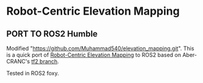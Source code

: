 # Robot-Centric Elevation Mapping

## PORT TO ROS2 Humble

Modified "https://github.com/Muhammad540/elevation_mapping.git". This is a quick port of [Robot-Centric Elevation Mapping](https://github.com/ANYbotics/elevation_mapping) to ROS2 based on Aber-CRANC's [tf2 branch](https://github.com/Aber-CRANC/elevation_mapping/tree/tf2).

Tested in ROS2 foxy.

